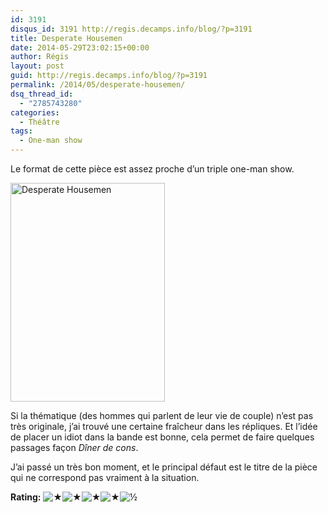 ```yaml
---
id: 3191
disqus_id: 3191 http://regis.decamps.info/blog/?p=3191
title: Desperate Housemen
date: 2014-05-29T23:02:15+00:00
author: Régis
layout: post
guid: http://regis.decamps.info/blog/?p=3191
permalink: /2014/05/desperate-housemen/
dsq_thread_id:
  - "2785743280"
categories:
  - Théâtre
tags:
  - One-man show
---
```

Le format de cette pièce est assez proche d’un triple one-man show.

[<img src="http://regis.decamps.info/blog/wp-content/uploads/2014/06/version-site-housemen-247x350.jpg" alt="Desperate Housemen" width="247" height="350" class="alignright size-medium wp-image-3192" srcset="http://regis.decamps.info/blog/wp-content/uploads/2014/06/version-site-housemen-247x350.jpg 247w, http://regis.decamps.info/blog/wp-content/uploads/2014/06/version-site-housemen-725x1024.jpg 725w, http://regis.decamps.info/blog/wp-content/uploads/2014/06/version-site-housemen-212x300.jpg 212w, http://regis.decamps.info/blog/wp-content/uploads/2014/06/version-site-housemen.jpg 1000w" sizes="(max-width: 247px) 100vw, 247px" />](http://regis.decamps.info/blog/wp-content/uploads/2014/06/version-site-housemen.jpg)

Si la thématique (des hommes qui parlent de leur vie de couple) n’est pas très originale, j’ai trouvé une certaine fraîcheur dans les répliques. Et l’idée de placer un idiot dans la bande est bonne, cela permet de faire quelques passages façon _Dîner de cons_.

J’ai passé un très bon moment, et le principal défaut est le titre de la pièce qui ne correspond pas vraiment à la situation.

**Rating:** ![&#9733;](http://regis.decamps.info/blog/wp-content/plugins/xavins-review-ratings/default/star.png "4.5/5")![&#9733;](http://regis.decamps.info/blog/wp-content/plugins/xavins-review-ratings/default/star.png "4.5/5")![&#9733;](http://regis.decamps.info/blog/wp-content/plugins/xavins-review-ratings/default/star.png "4.5/5")![&#9733;](http://regis.decamps.info/blog/wp-content/plugins/xavins-review-ratings/default/star.png "4.5/5")![&frac12;](http://regis.decamps.info/blog/wp-content/plugins/xavins-review-ratings/default/half_star.png "4.5/5") 
